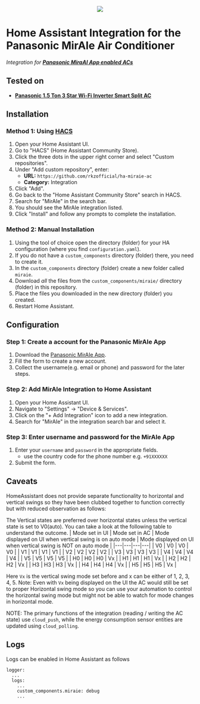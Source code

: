<p align="center">
  <img src="https://github.com/user-attachments/assets/b430eac3-5971-4d6e-83e1-d216cddf8600">
</p>


# Home Assistant Integration for the Panasonic MirAIe Air Conditioner

*Integration for **[Panasonic MiraAI App enabled ACs](https://store.in.panasonic.com/air-conditioners/split-ac.html)***

## Tested on
- **[Panasonic 1.5 Ton 3 Star Wi-Fi Inverter Smart Split AC](https://store.in.panasonic.com/air-conditioners/split-ac/cs-cu-su18zkywt.html)**

## Installation

### Method 1: Using [HACS](https://hacs.xyz)

1. Open your Home Assistant UI.
2. Go to "HACS" (Home Assistant Community Store).
3. Click the three dots in the upper right corner and select "Custom repositories".
5. Under "Add custom repository", enter:
    - **URL:** `https://github.com/rkzofficial/ha-miraie-ac`
    - **Category:** Integration
6. Click "Add".
7. Go back to the "Home Assistant Community Store" search in HACS.
8. Search for "MirAIe" in the search bar.
9. You should see the MirAIe integration listed.
10. Click "Install" and follow any prompts to complete the installation.

### Method 2: Manual Installation

1. Using the tool of choice open the directory (folder) for your HA configuration (where you find `configuration.yaml`).
2. If you do not have a `custom_components` directory (folder) there, you need to create it.
3. In the `custom_components` directory (folder) create a new folder called `miraie`.
4. Download _all_ the files from the `custom_components/miraie/` directory (folder) in this repository.
5. Place the files you downloaded in the new directory (folder) you created.
6. Restart Home Assistant.

## Configuration

### Step 1: Create a account for the Panasonic MirAIe App
1. Download the [Panasonic MirAIe App](https://play.google.com/store/apps/details?id=com.panasonic.in.miraie&hl=en_IN&gl=US).
2. Fill the form to create a new account.
3. Collect the username(e.g. email or phone) and password for the later steps.

### Step 2: Add MirAIe Integration to Home Assistant
1. Open your Home Assistant UI.
2. Navigate to "Settings" -> "Device & Services".
3. Click on the "+ Add Integration" icon to add a new integration.
4. Search for "MirAIe" in the integration search bar and select it.

### Step 3: Enter username and password for the MirAIe App
1. Enter your `username` and `password` in the appropriate fields.
    - use the country code for the phone number e.g. `+91XXXXXX`
2. Submit the form.

## Caveats
HomeAssistant does not provide separate functionality to horizontal and vertical swings so they have been clubbed together to function correctly but with reduced observation as follows:

The Vertical states are preferred over horizontal states unless the vertical state is set to V0(auto).
You can take a look at the following table to understand the outcome.
| Mode set in UI | Mode set in AC | Mode displayed on UI when vertical swing is on auto mode | Mode displayed on UI when vertical swing is NOT on auto mode |
|---|---|---|---|
| V0 | V0 | V0 | V0 |
| V1 | V1 | V1 | V1 |
| V2 | V2 | V2 | V2 |
| V3 | V3 | V3 | V3 |
| V4 | V4 | V4 | V4 |
| V5 | V5 | V5 | V5 |
| H0 | H0 | H0 | Vx |
| H1 | H1 | H1 | Vx |
| H2 | H2 | H2 | Vx |
| H3 | H3 | H3 | Vx |
| H4 | H4 | H4 | Vx |
| H5 | H5 | H5 | Vx |

Here `Vx` is the vertical swing mode set before and x can be either of 1, 2, 3, 4, 5.
Note: Even with `Vx` being displayed on the UI the AC would still be set to proper Horizontal swing mode so you can use your automation to control the horizontal swing mode but might not be able to watch for mode changes in horizontal mode.

NOTE: The primary functions of the integration (reading / writing the AC state) use ```cloud_push```, while the energy consumption sensor entities are updated using ```cloud_polling```.

## Logs

Logs can be enabled in Home Assistant as follows

```
logger:
  ...
  logs:
    ...
    custom_components.miraie: debug
    ...
```
